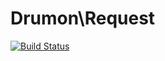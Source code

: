 Drumon\Request
=======

[![Build Status](https://travis-ci.org/drumon/request.png)](https://travis-ci.org/drumon/request)